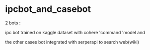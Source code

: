 # ipcbot_and_casebot
2 bots :

ipc bot trained on kaggle dataset with cohere 'command 'model
and

the other cases bot integrated with serperapi to search web(wiki)
